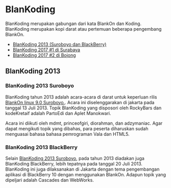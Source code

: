 # BlanKoding

BlanKoding merupakan gabungan dari kata BlankOn dan Koding. BlanKoding merupakan kopi darat atau pertemuan beberapa pengembang BlankOn.

  + [BlanKoding 2013 (Suroboyo dan BlackBerry)](/wiki/Acara/BlanKoding/BlanKoding2013.md)
  + [BlanKoding 2017 #1 di Surabaya](/wiki/Acara/BlanKoding/BlanKoding2017.md)
  + [BlanKoding 2017 #2 di Bojong](/wiki/Acara/BlanKoding/BlanKoding2017kedua.md)

## BlanKoding 2013
### BlanKoding 2013 Suroboyo
BlanKoding tahun 2013 adalah acara-acara di darat untuk keperluan rilis [BlankOn linux 9.0 Suroboyo.](/wiki/ProdukBlankOn/9/9.md). Acara ini diselenggarakan di jakarta pada tanggal 13 Juli 2013. Topik BlanKoding yang disposori oleh RockyBars dan kodeKretaif adalah PartoEdi dan Aplet Manokwari.

Acara ini diikuti oleh mdmt, princeofgiri, diorahman, dan adzymaniac. Agar dapat mengikuti topik yang dibahas, para peserta diharuskan sudah menguasai bahasa bahasa pemrograman Vala dan HTML5.

### BlanKoding 2013 BlackBerry
Selain [BlanKoding 2013 Suroboyo](#blankoding-2013-suroboyo), pada tahun 2013 diadakan juga BlanKoding BlackBerry, lebih tepatnya pada tanggal 20 Juli 2013. BlanKoding ini juga dilaksanakan di Jakarta dengan tema pengembangan aplikasi di BlackBerry 10 dengan menggunakan BlankOn. Adapun topik yang dipeljari adalah Cascades dan WebWorks.


